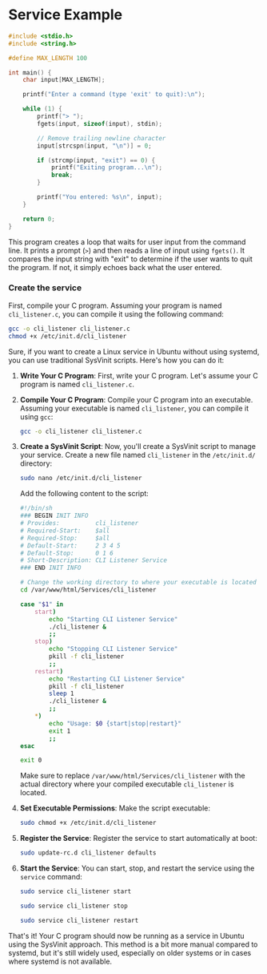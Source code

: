 # Service Example

```c
#include <stdio.h>
#include <string.h>

#define MAX_LENGTH 100

int main() {
    char input[MAX_LENGTH];

    printf("Enter a command (type 'exit' to quit):\n");

    while (1) {
        printf("> ");
        fgets(input, sizeof(input), stdin);

        // Remove trailing newline character
        input[strcspn(input, "\n")] = 0;

        if (strcmp(input, "exit") == 0) {
            printf("Exiting program...\n");
            break;
        }

        printf("You entered: %s\n", input);
    }

    return 0;
}
```

This program creates a loop that waits for user input from the command line. It prints a prompt (`>`) and then reads a line of input using `fgets()`. It compares the input string with "exit" to determine if the user wants to quit the program. If not, it simply echoes back what the user entered.

### Create the service

First, compile your C program. Assuming your program is named `cli_listener.c`, you can compile it using the following command:

```bash
gcc -o cli_listener cli_listener.c
chmod +x /etc/init.d/cli_listener
```
Sure, if you want to create a Linux service in Ubuntu without using systemd, you can use traditional SysVinit scripts. Here's how you can do it:

1. **Write Your C Program**: First, write your C program. Let's assume your C program is named `cli_listener.c`.

2. **Compile Your C Program**: Compile your C program into an executable. Assuming your executable is named `cli_listener`, you can compile it using `gcc`:

    ```bash
    gcc -o cli_listener cli_listener.c
    ```

3. **Create a SysVinit Script**: Now, you'll create a SysVinit script to manage your service. Create a new file named `cli_listener` in the `/etc/init.d/` directory:

    ```bash
    sudo nano /etc/init.d/cli_listener
    ```

    Add the following content to the script:

    ```bash
    #!/bin/sh
    ### BEGIN INIT INFO
    # Provides:          cli_listener
    # Required-Start:    $all
    # Required-Stop:     $all
    # Default-Start:     2 3 4 5
    # Default-Stop:      0 1 6
    # Short-Description: CLI Listener Service
    ### END INIT INFO

    # Change the working directory to where your executable is located
    cd /var/www/html/Services/cli_listener

    case "$1" in
        start)
            echo "Starting CLI Listener Service"
            ./cli_listener &
            ;;
        stop)
            echo "Stopping CLI Listener Service"
            pkill -f cli_listener
            ;;
        restart)
            echo "Restarting CLI Listener Service"
            pkill -f cli_listener
            sleep 1
            ./cli_listener &
            ;;
        *)
            echo "Usage: $0 {start|stop|restart}"
            exit 1
            ;;
    esac

    exit 0
    ```

    Make sure to replace `/var/www/html/Services/cli_listener` with the actual directory where your compiled executable `cli_listener` is located.

4. **Set Executable Permissions**: Make the script executable:

    ```bash
    sudo chmod +x /etc/init.d/cli_listener
    ```

5. **Register the Service**: Register the service to start automatically at boot:

    ```bash
    sudo update-rc.d cli_listener defaults
    ```

6. **Start the Service**: You can start, stop, and restart the service using the `service` command:

    ```bash
    sudo service cli_listener start
    ```

    ```bash
    sudo service cli_listener stop
    ```

    ```bash
    sudo service cli_listener restart
    ```

That's it! Your C program should now be running as a service in Ubuntu using the SysVinit approach. This method is a bit more manual compared to systemd, but it's still widely used, especially on older systems or in cases where systemd is not available.
